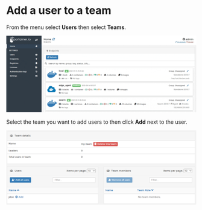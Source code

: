 # Add a user to a team

From the menu select **Users** then select **Teams**. 

![](../../../.gitbook/assets/be-teams-add-1.gif)

Select the team you want to add users to then click **Add** next to the user.

![](../../../.gitbook/assets/teams-add-user-2.png)

